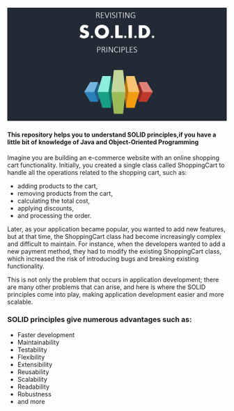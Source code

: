 <img
  alt="header"
  src="images/solid-principles.png"
/>
#### This repository helps you to understand SOLID principles,if you have a little bit of knowledge of Java and Object-Oriented Programming

Imagine you are building an e-commerce website with an online shopping cart functionality. Initially, you created a single class called ShoppingCart to handle all the operations related to the shopping cart, such as:

-    adding products to the cart,
-    removing products from the cart,
-    calculating the total cost,
-    applying discounts,
-    and processing the order.

Later, as your application became popular, you wanted to add new features, but at that time, the ShoppingCart class had become increasingly complex and difficult to maintain.
For instance, when the developers wanted to add a new payment method, they had to modify the existing ShoppingCart class, which increased the risk of introducing bugs and breaking existing functionality.

This is not only the problem that occurs in application development; there are many other problems that can arise, and here is where the SOLID principles come into play, making application development easier and more scalable.

### SOLID principles give numerous advantages such as:

-    Faster development
-    Maintainability
-    Testability
-    Flexibility
-    Extensibility
-    Reusability
-    Scalability
-    Readability
-    Robustness
-    and more




